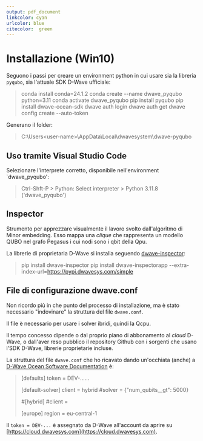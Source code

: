 ```yaml
---
output: pdf_document
linkcolor: cyan
urlcolor: blue
citecolor:	green
---
```


# Installazione (Win10)

Seguono i passi per creare un environment python in cui usare sia la libreria `pyqubo`, sia l'attuale SDK D-Wave ufficiale:

> conda install conda=24.1.2
> conda create --name dwave_pyqubo python=3.11
> conda activate dwave_pyqubo
> pip install pyqubo
> pip install dwave-ocean-sdk
> dwave auth login
> dwave auth get
> dwave config create --auto-token

Generano il folder:

> C:\Users\<user-name>\AppData\Local\dwavesystem\dwave-pyqubo

## Uso tramite Visual Studio Code

Selezionare l'interprete corretto, disponibile nell'environment `dwave_pyqubo':

> Ctrl-Shft-P > Python: Select interpreter > Python 3.11.8 ('dwave_pyqubo')

## Inspector

Strumento per apprezzare visualmente il lavoro svolto dall'algoritmo di Minor embedding. Esso mappa una _clique_ che rappresenta un modello QUBO nel grafo Pegasus i cui nodi sono i qbit della Qpu.

La librerie di proprietaria D-Wave si installa seguendo [dwave-inspector](https://github.com/dwavesystems/dwave-inspector):

> pip install dwave-inspector
> pip install dwave-inspectorapp --extra-index-url=https://pypi.dwavesys.com/simple

## File di configurazione dwave.conf

Non ricordo più in che punto del processo di installazione, ma è stato necessario "indovinare" la struttura del file `dwave.conf`.

Il file è necessario per usare i solver ibridi, quindi la Qcpu.

Il tempo concesso dipende o dal proprio piano di abbonamento al _cloud_ D-Wave, o dall'aver reso pubblico il repository Github con i sorgenti che usano l'SDK D-Wave, librerie proprietarie incluse.

La struttura del file `dwave.conf` che ho ricavato dando un'occhiata (anche) a [D-Wave Ocean Software Documentation](https://docs.ocean.dwavesys.com/en/stable/docs_cli.html#) è:

> [defaults]
> token = DEV-......
>
> [default-solver]
> client = hybrid
> #solver = {"num_qubits__gt": 5000}
>
> #[hybrid]
> #client =
>
> [europe]
> region = eu-central-1

Il `token = DEV-...` è assegnato da D-Wave all'account da aprire su [https://cloud.dwavesys.com](https://cloud.dwavesys.com).
